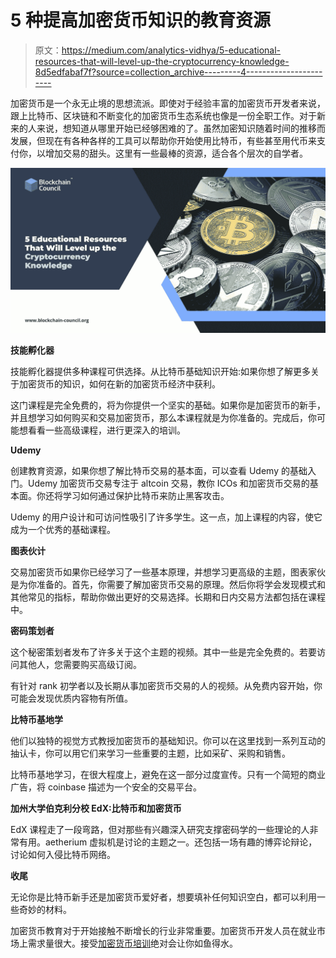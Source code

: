 # 5 种提高加密货币知识的教育资源

> 原文：<https://medium.com/analytics-vidhya/5-educational-resources-that-will-level-up-the-cryptocurrency-knowledge-8d5edfabaf7f?source=collection_archive---------4----------------------->

加密货币是一个永无止境的思想流派。即使对于经验丰富的加密货币开发者来说，跟上比特币、区块链和不断变化的加密货币生态系统也像是一份全职工作。对于新来的人来说，想知道从哪里开始已经够困难的了。虽然加密知识随着时间的推移而发展，但现在有各种各样的工具可以帮助你开始使用比特币，有些甚至用代币来支付你，以增加交易的甜头。这里有一些最棒的资源，适合各个层次的自学者。

![](img/353a320925d428b8da5526e9c26e1274.png)

**技能孵化器**

技能孵化器提供多种课程可供选择。从比特币基础知识开始:如果你想了解更多关于加密货币的知识，如何在新的加密货币经济中获利。

这门课程是完全免费的，将为你提供一个坚实的基础。如果你是加密货币的新手，并且想学习如何购买和交易加密货币，那么本课程就是为你准备的。完成后，你可能想看看一些高级课程，进行更深入的培训。

**Udemy**

创建教育资源，如果你想了解比特币交易的基本面，可以查看 Udemy 的基础入门。Udemy 加密货币交易专注于 altcoin 交易，教你 ICOs 和加密货币交易的基本面。你还将学习如何通过保护比特币来防止黑客攻击。

Udemy 的用户设计和可访问性吸引了许多学生。这一点，加上课程的内容，使它成为一个优秀的基础课程。

**图表伙计**

交易加密货币如果你已经学习了一些基本原理，并想学习更高级的主题，图表家伙是为你准备的。首先，你需要了解加密货币交易的原理。然后你将学会发现模式和其他常见的指标，帮助你做出更好的交易选择。长期和日内交易方法都包括在课程中。

**密码策划者**

这个秘密策划者发布了许多关于这个主题的视频。其中一些是完全免费的。若要访问其他人，您需要购买高级订阅。

有针对 rank 初学者以及长期从事加密货币交易的人的视频。从免费内容开始，你可能会发现优质内容物有所值。

**比特币基地学**

他们以独特的视觉方式教授加密货币的基础知识。你可以在这里找到一系列互动的抽认卡，你可以用它们来学习一些重要的主题，比如采矿、采购和销售。

比特币基地学习，在很大程度上，避免在这一部分过度宣传。只有一个简短的商业广告，将 coinbase 描述为一个安全的交易平台。

**加州大学伯克利分校 EdX:比特币和加密货币**

EdX 课程走了一段弯路，但对那些有兴趣深入研究支撑密码学的一些理论的人非常有用。aetherium 虚拟机是讨论的主题之一。还包括一场有趣的博弈论辩论，讨论如何入侵比特币网络。

**收尾**

无论你是比特币新手还是加密货币爱好者，想要填补任何知识空白，都可以利用一些奇妙的材料。

加密货币教育对于开始接触不断增长的行业非常重要。加密货币开发人员在就业市场上需求量很大。接受[加密货币培训](https://www.blockchain-council.org/certifications/certified-cryptocurrency-expert/)绝对会让你如鱼得水。